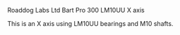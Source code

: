 Roaddog Labs Ltd Bart Pro 300 LM10UU X axis

This is an X axis using LM10UU bearings and M10 shafts.  